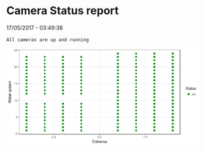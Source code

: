 Camera Status report
================
17/05/2017 - 03:49:38

    All cameras are up and running

![](camreport_files/figure-markdown_github/unnamed-chunk-2-1.png)
